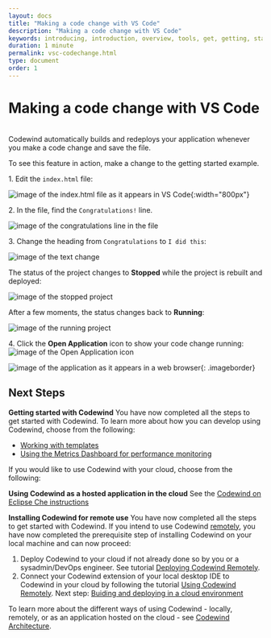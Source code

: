 ```yaml
---
layout: docs
title: "Making a code change with VS Code"
description: "Making a code change with VS Code"
keywords: introducing, introduction, overview, tools, get, getting, start, started, install, vscode, visual, studio, code, Codewind for VS Code getting started, VS Code Marketplace, VS Code Extensions view, VS Code workspace,installing Codewind for VS Code
duration: 1 minute
permalink: vsc-codechange.html
type: document
order: 1
---
```

# Making a code change with VS Code
<br/>
Codewind automatically builds and redeploys your application whenever you make a code change and save the file.

To see this feature in action, make a change to the getting started example.

1\. Edit the `index.html` file:

![image of the index.html file as it appears in VS Code](images/vsc-codechange.png){:width="800px"}

2\. In the file, find the `Congratulations!` line.

![image of the congratulations line in the file](images/vsc-codeline.png)

3\. Change the heading from `Congratulations` to `I did this`:

![image of the text change](images/vsc-ididthis.png)

The status of the project changes to **Stopped** while the project is rebuilt and deployed:
 
![image of the stopped project](images/vsc-buildstopped.png)

After a few moments, the status changes back to **Running**:

![image of the running project](images/vsc-buildrunning.png)

4\. Click the **Open Application** icon to show your code change running:
![image of the Open Application icon](images/launchicon.png)

![image of the application as it appears in a web browser](images/vsc-screenchanged.png){: .imageborder}

## Next Steps

**Getting started with Codewind** You have now completed all the steps to get started with Codewind. To learn more about how you can develop using Codewind, choose from the following:

- [Working with templates](./workingwithtemplates.html)
- [Using the Metrics Dashboard for performance monitoring](./metrics-dashboard.html)
 
If you would like to use Codewind with your cloud, choose from the following:

**Using Codewind as a hosted application in the cloud** See the [Codewind on Eclipse Che instructions](./eclipseche-codewind-overview.html)

**Installing Codewind for remote use** You have now completed all the steps to get started with Codewind. If you intend to use Codewind [remotely](./remote-codewind-overview.html), you have now completed the prerequisite step of installing Codewind on your local machine  and can now proceed:

1. Deploy Codewind to your cloud if not already done so by you or a sysadmin/DevOps engineer. See tutorial [Deploying Codewind Remotely](./remote-deploying-codewind.html).
2. Connect your Codewind extension of your local desktop IDE to Codewind in your cloud by following the tutorial [Using Codewind Remotely](./remote-codewind-overview.html).
Next step: [Buiding and deploying in a cloud environment](remote-deploying-codewind.html)

To learn more about the different ways of using Codewind - locally, remotely, or as an application hosted on the cloud - see [Codewind Architecture](./overview.html#architecture).
